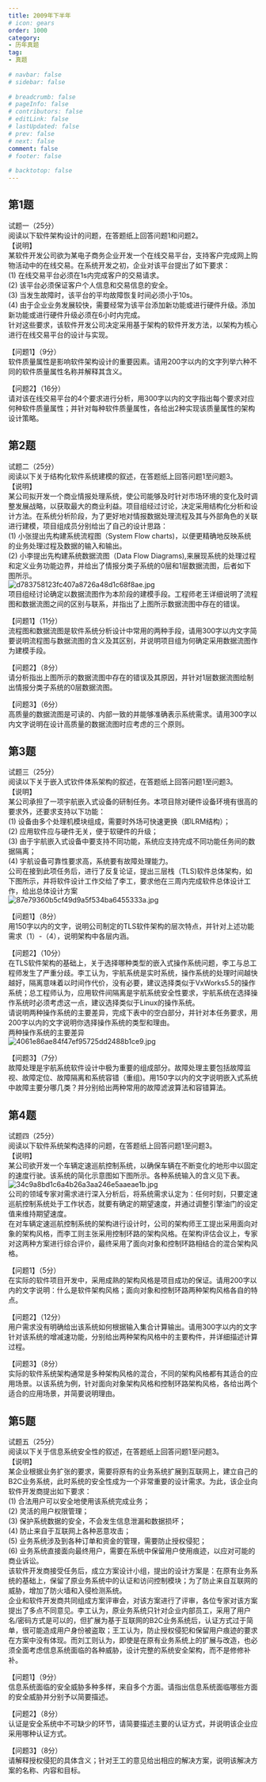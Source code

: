 ```yaml
---  
title: 2009年下半年  
# icon: gears  
order: 1000  
category:  
- 历年真题  
tag:  
- 真题  
  
# navbar: false  
# sidebar: false  
  
# breadcrumb: false  
# pageInfo: false  
# contributors: false  
# editLink: false  
# lastUpdated: false  
# prev: false  
# next: false  
comment: false  
# footer: false  
  
# backtotop: false  
---  
```

## 第1题 ##

试题一（25分）  
阅读以下软件架构设计的问题，在答题纸上回答问题1和问题2。  
【说明】  
某软件开发公司欲为某电子商务企业开发一个在线交易平台，支持客户完成网上购物活动中的在线交易。在系统开发之初，企业对该平台提出了如下要求：  
(1) 在线交易平台必须在1s内完成客户的交易请求。  
(2) 该平台必须保证客户个人信息和交易信息的安全。  
(3) 当发生故障时，该平台的平均故障恢复时间必须小于10s。  
(4) 由于企业业务发展较快，需要经常为该平台添加新功能或进行硬件升级。添加新功能或进行硬件升级必须在6小时内完成。  
针对这些要求，该软件开发公司决定采用基于架构的软件开发方法，以架构为核心进行在线交易平台的设计与实现。  
  
【问题1】（9分）  
软件质量属性是影响软件架构设计的重要因素。请用200字以内的文字列举六种不同的软件质量属性名称并解释其含义。  
  
【问题2】（16分）  
请对该在线交易平台的4个要求进行分析，用300字以内的文字指出每个要求对应何种软件质量属性；并针对每种软件质量属性，各给出2种实现该质量属性的架构设计策略。  


## 第2题 ##

试题二（25分）  
阅读以下关于结构化软件系统建模的叙述，在答题纸上回答问题1至问题3。  
【说明】  
某公司拟开发一个商业情报处理系统，使公司能够及时针对市场环境的变化及时调整发展战略，以获取最大的商业利益。项目组经过讨论，决定采用结构化分析和设计方法。在系统分析阶段，为了更好地对情报数据处理流程及其与外部角色的关联进行建模，项目组成员分别给出了自己的设计思路：  
(1) 小张提出先构建系统流程图（System Flow charts)，以便更精确地反映系统的业务处理过程及数据的输入和输出。  
(2) 小李提出先构建系统数据流图（Data Flow Diagrams),来展现系统的处理过程和定义业务功能边界，并给出了情报分类子系统的0层和1层数据流图，后者如下图所示。  
![d783758123fc407a8726a48d1c68f8ae.jpg][]  
项目组经讨论确定以数据流图作为本阶段的建模手段。工程师老王详细说明了流程图和数据流图之间的区别与联系，并指出了上图所示数据流图中存在的错误。  
  
【问题1】（11分）  
流程图和数据流图是软件系统分析设计中常用的两种手段，请用300字以内文字简要说明流程图与数据流图的含义及其区别，并说明项目组为何确定采用数据流图作为建模手段。  
  
【问题2】（8分）  
请分析指出上图所示的数据流图中存在的错误及其原因，并针对1层数据流图绘制出情报分类子系统的0层数据流图。  
  
【问题3】（6分）  
高质量的数据流图是可读的、内部一致的并能够准确表示系统需求。请用300字以内文字说明在设计高质量的数据流图时应考虑的三个原则。  


## 第3题 ##

试题三（25分）  
阅读以下关于嵌入式钦件体系架构的叙述，在答题纸上回答问题1至问题3。  
【说明】  
某公司承担了一项宇航嵌入式设备的研制任务。本项目除对硬件设备环境有很高的要求外，还要求支持以下功能：  
(1) 设备由多个处理机模块组成，需要时外场可快速更换（即LRM结构）；  
(2) 应用软件应与硬件无关，便于软硬件的升级；  
(3) 由于宇航嵌入式设备中要支持不同功能，系统应支持完成不同功能任务间的数据隔离；  
(4) 宇航设备可靠性要求高，系统要有故障处理能力。  
公司在接到此项任务后，进行了反复论证，提出三层栈（TLS)软件总体架构，如下图所示，并将软件设计工作交给了李工，要求他在三周内完成软件总体设计工作，给出总体设计方案  
![87e79360b5cf49d9a5f534ba6455333a.jpg][]  
  
【问题1】（8分）  
用150字以内的文字，说明公司制定的TLS软件架构的层次特点，并针对上述功能需求（1）-（4），说明架构中各层内涵。  
  
【问题2】（10分）  
在TLS软件架构的基础上，关于选择哪种类型的嵌入式操作系统问题，李工与总工程师发生了严重分歧。李工认为，宇航系统是实时系统，操作系统的处理时间越快越好，隔离意味着以时间作代价，没有必要，建议选择类似于VxWorks5.5的操作系统；总工程师认为，应用软件间隔离是宇航系统安全性要求，宇航系统在选择操作系统时必须考虑这一点，建议选择类似于Linux的操作系统。  
请说明两种操作系统的主要差异，完成下表中的空白部分，并针对本任务要求，用200字以内的文字说明你选择操作系统的类型和理由。  
两种操作系统的主要差异  
![4061e86ae84f47ef95725dd2488b1ce9.jpg][]  
  
【问题3】（7分）  
故障处理是宇航系统软件设计中极为重要的组成部分。故障处理主要包括故障监视、故障定位、故障隔离和系统容错（重组)。用150字以内的文字说明嵌入式系统中故障主要分哪几类？并分别给出两种常用的故障滤波算法和容错算法。  


## 第4题 ##

试题四（25分）  
阅读以下软件系统架构选择的问题，在答题纸上回答问题1至问题3。  
【说明】  
某公司欲开发一个车辆定速巡航控制系统，以确保车辆在不断变化的地形中以固定的速度行驶。该系统的简化示意图如下图所示。各种系统输入的含义见下表。  
![34c9a8bd1c6a4b26a3aa246e5aaeae1b.jpg][]  
公司的领域专家对需求进行深入分析后，将系统需求认定为：任何时刻，只要定速巡航控制系统处于工作状态，就要有确定的期望速度，并通过调整引擎油门的设定值来维持期望速度。  
在对车辆定速巡航控制系统的架构进行设计时，公司的架构师王工提出采用面向对象的架构风格，而李工则主张采用控制环路的架构风格。在架构评估会议上，专家对这两种方案进行综合评价，最终采用了面向对象和控制环路相结合的混合架构风格。  
  
【问题1】（5分）  
在实际的软件项目开发中，采用成熟的架构风格是项目成功的保证。请用200字以内的文字说明：什么是软件架构风格；面向对象和控制环路两种架构风格各自的特点。  
  
【问题2】（12分）  
用户需求没有明确给出该系统如何根据输入集合计算输出。请用300字以内的文字针对该系统的增减速功能，分别给出两种架构风格中的主要构件，并详细描述计算过程。  
  
【问题3】（8分）  
实际的软件系统架构通常是多种架构风格的混合，不同的架构风格都有其适合的应用场景。以该系统为例，针对面向对象架构风格和控制环路架构风格，各给出两个适合的应用场景，并简要说明理由。  


## 第5题 ##

试题五（25分）  
阅读以下关于信息系统安全性的叙述，在答题纸上回答问题1至问题3。  
【说明】  
某企业根据业务扩张的要求，需要将原有的业务系统扩展到互联网上，建立自己的B2C业务系统，此时系统的安全性成为一个非常重要的设计需求。为此，该企业向软件开发商提出如下要求：  
(1) 合法用户可以安全地使用该系统完成业务；  
(2) 灵活的用户权限管理；  
(3) 保护系统数据的安全，不会发生信息泄漏和数据损坏；  
(4) 防止来自于互联网上各种恶意攻击；  
(5) 业务系统涉及到各种订单和资金的管理，需要防止授权侵犯；  
(6) 业务系统直接面向最终用户，需要在系统中保留用户使用痕迹，以应对可能的商业诉讼。  
该软件开发商接受任务后，成立方案设计小组，提出的设计方案是：在原有业务系统的基础上，保留了原业务系统中的认证和访问控制模块；为了防止来自互联网的威胁，增加了防火墙和入侵检测系统。  
企业和软件开发商共同组成方案评审会，对该方案进行了评审，各位专家对该方案提出了多点不同意见。李工认为，原业务系统只针对企业内部员工，采用了用户名/密码方式是可以的，但扩展为基于互联网的B2C业务系统后，认证方式过于简单，很可能造成用户身份被盗取；王工认为，防止授权侵犯和保留用户痕迹的要求在方案中没有体现。而刘工则认为，即使是在原有业务系统上的扩展与改造，也必须全面考虑信息系统面临的各种威胁，设计完整的系统安全架构，而不是修修补补。  
  
【问题1】（9分）  
信息系统面临的安全威胁多种多样，来自多个方面。请指出信息系统面临哪些方面的安全威胁并分别予以简要描述。  
  
【问题2】（8分）  
认证是安全系统中不可缺少的环节，请简要描述主要的认证方式，并说明该企业应采用哪种认证方式。  
  
【问题3】（8分）  
请解释授权侵犯的具体含义；针对王工的意见给出相应的解决方案，说明该解决方案的名称、内容和目标。  



[d783758123fc407a8726a48d1c68f8ae.jpg]: https://www.xkxxkx.cn/file/exam/software/系统架构设计师/案例/第2题/d783758123fc407a8726a48d1c68f8ae.jpg
[87e79360b5cf49d9a5f534ba6455333a.jpg]: https://www.xkxxkx.cn/file/exam/software/系统架构设计师/案例/第3题/87e79360b5cf49d9a5f534ba6455333a.jpg
[4061e86ae84f47ef95725dd2488b1ce9.jpg]: https://www.xkxxkx.cn/file/exam/software/系统架构设计师/案例/第3题/4061e86ae84f47ef95725dd2488b1ce9.jpg
[34c9a8bd1c6a4b26a3aa246e5aaeae1b.jpg]: https://www.xkxxkx.cn/file/exam/software/系统架构设计师/案例/第4题/34c9a8bd1c6a4b26a3aa246e5aaeae1b.jpg
